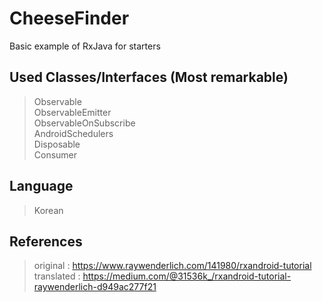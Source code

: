 # CheeseFinder
Basic example of RxJava for starters

## Used Classes/Interfaces (Most remarkable)
> Observable    
> ObservableEmitter   
> ObservableOnSubscribe   
> AndroidSchedulers   
> Disposable   
> Consumer   
      
## Language
> Korean   


## References
> original : https://www.raywenderlich.com/141980/rxandroid-tutorial   
> translated : https://medium.com/@31536k_/rxandroid-tutorial-raywenderlich-d949ac277f21   
